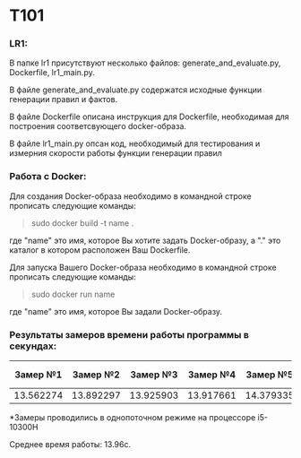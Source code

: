 # T101
<h3>LR1:</h3> 
<p>  В папке lr1 присутствуют несколько файлов: generate_and_evaluate.py, Dockerfile, lr1_main.py.</p> 
<p>  В файле generate_and_evaluate.py содержатся исходные функции генерации правил и фактов.</p>
<p>  В файле Dockerfile описана инструкция для Dockerfile, необходимая для построения соответсвующего docker-образа.</p>
<p>  В файле lr1_main.py опсан код, необходимый для тестирования и измерния скорости работы функции генерации правил</p>
<h3>Работа с Docker:</h3> 
<p>Для создания Docker-образа необходимо в командной строке прописать следующие команды: </p>
<blockquote> sudo docker build -t name .</blockquote>
<p>где &quot;name&quot; это имя, которое Вы хотите задать Docker-образу, а &quot;.&quot; это каталог в котором расположен Ваш Dockerfile. </p>
<p>Для запуска Вашего Docker-образа необходимо в командной строке прописать следующие команды:</p>
<blockquote> sudo docker run  name </blockquote>
<p>где &quot;name&quot; это имя, которое Вы задали Docker-образу. </p>
<h3>Результаты замеров времени работы программы в секундах:</h3>
<table>
    <thead>
        <tr>
          <th>Замер №1</th>
          <th>Замер №2</th>
          <th>Замер №3</th>
          <th>Замер №4</th>
          <th>Замер №5</th>
          <th>Замер №6</th>
          <th>Замер №7</th>
          <th>Замер №8</th>
          <th>Замер №9</th>
          <th>Замер №10</th>
        </tr>
    </thead>
    <tbody>
        <tr>
          <td>13.562274</td>
          <td>13.892297</td>
          <td>13.925903</td>
          <td>13.917661</td>
          <td>14.379335</td>
          <td>14.339864</td>
          <td>13.648934</td>
          <td>14.352486</td>
          <td>13.235919</td>
          <td>14.435571</td>
        </tr>
    </tbody>
</table>
<p>*Замеры проводились в однопоточном режиме на процессоре i5-10300H</p>
<p>Среднее время работы: 13.96c.</p>
